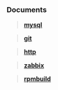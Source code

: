 ###  <i class="icon-file"></i> Documents

> [**mysql**](https://github.com/hwshang/doc.s/blob/master/mysql/readme.md)

> [**git**](https://github.com/hwshang/doc.s/blob/master/git/readme.md)

> [**http**](https://github.com/hwshang/doc.s/blob/master/http/readme.md)

> [**zabbix**](https://github.com/hwshang/doc.s/blob/master/zabbix/readme.md)

> [**rpmbuild**](https://github.com/hwshang/doc.s/blob/master/rpmbuild/readme.md)
